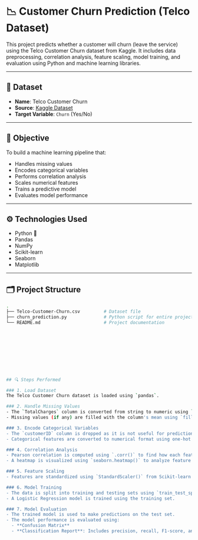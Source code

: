 # 📉 Customer Churn Prediction (Telco Dataset)

This project predicts whether a customer will churn (leave the service) using the Telco Customer Churn dataset from Kaggle. It includes data preprocessing, correlation analysis, feature scaling, model training, and evaluation using Python and machine learning libraries.

---

## 📁 Dataset

- **Name**: Telco Customer Churn
- **Source**: [Kaggle Dataset](https://www.kaggle.com/datasets/blastchar/telco-customer-churn)
- **Target Variable**: `Churn` (Yes/No)

---

## 🧠 Objective

To build a machine learning pipeline that:
- Handles missing values
- Encodes categorical variables
- Performs correlation analysis
- Scales numerical features
- Trains a predictive model
- Evaluates model performance

---

## ⚙️ Technologies Used

- Python 🐍
- Pandas
- NumPy
- Scikit-learn
- Seaborn
- Matplotlib

---

## 🗂️ Project Structure

```bash
.
├── Telco-Customer-Churn.csv         # Dataset file
├── churn_prediction.py              # Python script for entire project
└── README.md                        # Project documentation










## 🔍 Steps Performed

### 1. Load Dataset
The Telco Customer Churn dataset is loaded using `pandas`.

### 2. Handle Missing Values
- The `TotalCharges` column is converted from string to numeric using `pd.to_numeric`.
- Missing values (if any) are filled with the column's mean using `fillna()`.

### 3. Encode Categorical Variables
- The `customerID` column is dropped as it is not useful for prediction.
- Categorical features are converted to numerical format using one-hot encoding via `pd.get_dummies()` with `drop_first=True` to avoid multicollinearity.

### 4. Correlation Analysis
- Pearson correlation is computed using `.corr()` to find how each feature relates to the target variable `Churn_Yes`.
- A heatmap is visualized using `seaborn.heatmap()` to analyze feature relationships.

### 5. Feature Scaling
- Features are standardized using `StandardScaler()` from Scikit-learn to ensure that all variables contribute equally to the model.

### 6. Model Training
- The data is split into training and testing sets using `train_test_split()`.
- A Logistic Regression model is trained using the training set.

### 7. Model Evaluation
- The trained model is used to make predictions on the test set.
- The model performance is evaluated using:
  - **Confusion Matrix**
  - **Classification Report**: Includes precision, recall, F1-score, and support.
